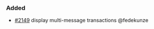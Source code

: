 ### Added

- [\#2149](https://github.com/cosmos/voyager/issues/2149) display multi-message transactions @fedekunze
